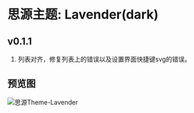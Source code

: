 # 思源主题: Lavender(dark)

## v0.1.1
1. 列表对齐，修复列表上的错误以及设置界面快捷键svg的错误。

## 预览图
![思源Theme-Lavender](https://cdn.jsdelivr.net/gh/ihyw/blogIH-First@main/2021/02/01/Lavender(2).png
)